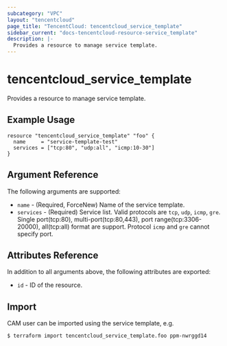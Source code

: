 ```yaml
---
subcategory: "VPC"
layout: "tencentcloud"
page_title: "TencentCloud: tencentcloud_service_template"
sidebar_current: "docs-tencentcloud-resource-service_template"
description: |-
  Provides a resource to manage service template.
---
```


# tencentcloud_service_template

Provides a resource to manage service template.

## Example Usage

```hcl
resource "tencentcloud_service_template" "foo" {
  name     = "service-template-test"
  services = ["tcp:80", "udp:all", "icmp:10-30"]
}
```

## Argument Reference

The following arguments are supported:

* `name` - (Required, ForceNew) Name of the service template.
* `services` - (Required) Service list. Valid protocols are  `tcp`, `udp`, `icmp`, `gre`. Single port(tcp:80), multi-port(tcp:80,443), port range(tcp:3306-20000), all(tcp:all) format are support. Protocol `icmp` and `gre` cannot specify port.

## Attributes Reference

In addition to all arguments above, the following attributes are exported:

* `id` - ID of the resource.



## Import

CAM user can be imported using the service template, e.g.

```
$ terraform import tencentcloud_service_template.foo ppm-nwrggd14
```

